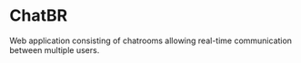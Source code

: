 # ChatBR
Web application consisting of chatrooms allowing real-time communication between multiple users.
